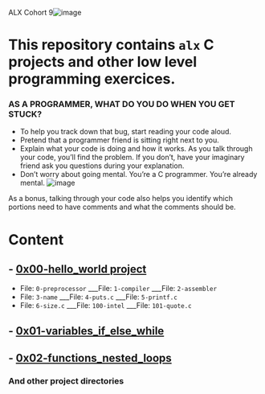 ALX Cohort 9![image](https://user-images.githubusercontent.com/105258746/189962379-f8aca8d6-0a1b-4367-8360-af2dd481734e.png)

# This repository contains `alx` C projects and other low level programming exercices.

### AS A PROGRAMMER, WHAT DO YOU DO WHEN YOU GET STUCK?
- To help you track down that bug, start reading your code aloud. 
- Pretend that a programmer friend is sitting right next to you. 
- Explain what your code is doing and how it works. As you talk through your code, you’ll find the problem. If you don’t, have your imaginary friend ask you questions during your explanation.
- Don’t worry about going mental. You’re a C programmer. You’re already mental. ![image](https://user-images.githubusercontent.com/105258746/190833766-dd25bb0b-eed4-4762-8a8f-f8b851e11f74.png)


As a bonus, talking through your code also helps you identify which portions need to have comments and what the comments should be.


# Content
## - [0x00-hello_world project](https://github.com/Lordwill1/alx-low_level_programming/tree/master/0x00-hello_world)
- File: `0-preprocessor` ___File: `1-compiler` ___File: `2-assembler` 
- File: `3-name` ___File: `4-puts.c` ___File: `5-printf.c` 
- File: `6-size.c` ___File: `100-intel` ___File: `101-quote.c`

## - [0x01-variables_if_else_while](https://github.com/Lordwill1/alx-low_level_programming/tree/master/0x01-variables_if_else_while)

## - [0x02-functions_nested_loops](https://github.com/Lordwill1/alx-low_level_programming/tree/master/0x02-functions_nested_loops)


### And other project directories
